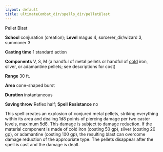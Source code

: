 ```yaml
---
layout: default
title: ultimateCombat_dir/spells_dir/pelletBlast
---
```

Pellet Blast

**School** conjuration (creation); **Level** magus 4, sorcerer_dir/wizard 3, summoner 3

**Casting time** 1 standard action

**Components** V, S, M (a handful of metal pellets or handful of [cold](monsters_dir/creatureTypes#_cold-subtype) iron, silver, or adamantine pellets; see descriptions for cost)

**Range** 30 ft.

**Area** cone-shaped burst

**Duration** instantaneous

**Saving throw** Reflex half; **Spell Resistance** no

This spell creates an explosion of conjured metal pellets, striking everything within its area and dealing 1d8 points of piercing damage per two caster levels, maximum 5d8. This damage is subject to damage reduction. If the material component is made of cold iron (costing 50 gp), silver (costing 20 gp), or adamantine (costing 100 gp), the resulting blast can overcome damage reduction of the appropriate type. The pellets disappear after the spell is cast and the damage is dealt.

